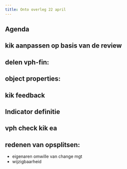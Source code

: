 ```yaml
---
title: Onto overleg 22 april
---
```


## Agenda
## kik aanpassen op basis van de review
## delen vph-fin:
## object properties:
## kik feedback
## Indicator definitie
## vph check kik ea
## redenen van opsplitsen:
- eigenaren omwille van change mgt
- wijzigbaarheid
